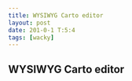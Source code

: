 ```yaml
---
title: WYSIWYG Carto editor
layout: post
date: 201-0-1 T:5:4
tags: [wacky]
---
```

## WYSIWYG Carto editor

